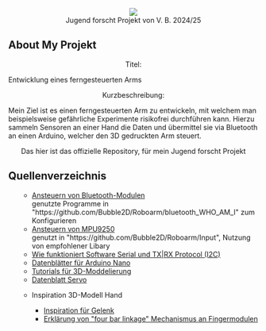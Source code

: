 <p align="center"> 
  <a href="https://wv.jugend-forscht.de/" alt="https://wv.jugend-forscht.de/"><img src="https://external-content.duckduckgo.com/iu/?u=http%3A%2F%2Fpgherxheim.de%2FJoomla%2Fimages%2FStories%2FMINT%2Fjufo.jpg&f=1&nofb=1&ipt=f4233a4066032a1d9559ceae534f90d81519946f613ada5aab55211db7eb075f&ipo=images"></a>
  <br> Jugend forscht Projekt von V. B. 2024/25</p>

## About My Projekt

<p align="center"> Titel:<p> Entwicklung eines ferngesteuerten Arms </p> </p>

<p align="center"> Kurzbeschreibung: <p> Mein Ziel ist es einen ferngesteuerten Arm zu entwickeln, mit welchem man beispielsweise gefährliche Experimente risikofrei durchführen kann. 
                  Hierzu sammeln Sensoren an einer Hand die Daten und übermittel sie via Bluetooth an einen Arduino, welcher den 3D gedruckten Arm steuert. </p> </p>

<p align="center"> Das hier ist das offizielle Repository, für mein Jugend forscht Projekt</p>

## Quellenverzeichnis

<ol>
  <ul>
      <li><a href="https://wolles-elektronikkiste.de/hc-05-und-hc-06-bluetooth-module"> Ansteuern von Bluetooth-Modulen </a>
      <br> genutzte Programme in "https://github.com/Bubble2D/Roboarm/bluetooth_WHO_AM_I" zum Konfigurieren</li>
      <li><a href="https://wolles-elektronikkiste.de/mpu9250-9-achsen-sensormodul-teil-1"> Ansteuern von MPU9250 </a>
      <br> genutzt in "https://github.com/Bubble2D/Roboarm/Input", Nutzung von empfohlener Libary </li>
      <li><a href="https://wolles-elektronikkiste.de/hc-05-und-hc-06-bluetooth-module"> Wie funktioniert Software Serial und TX|RX Protocol (I2C) </a></li>
      <li><a href="https://docs.arduino.cc/hardware/nano/">Datenblätter für Arduino Nano</a></li>
      <li><a href="https://www.youtube.com/playlist?list=PL_28gc6LBA1ve8Aamf1izQjNlqgtBWoLS">Tutorials für 3D-Moddelierung</a></li>
      <li><a href="https://domoticx.net/wp-content/uploads/catalog/elektro/motoren/servo-mini-towerpro-sg90-9g-details.jpg">Datenblatt Servo</a></li>
      <li><p> Inspiration 3D-Modell Hand</p> 
	<ul>
		<li><a href="https://external-content.duckduckgo.com/iu/?u=https%3A%2F%2Fimg2.cgtrader.com%2Fitems%2F103078%2Fadb3f35182%2Frobot-hand-3d-model-adb3f35182.jpg&f=1&nofb=1&ipt=71ecaad30567050fd077c3c84a9cf83a96bd9ea4c46df050a81217f84bf2a649&ipo=images">Inspiration für Gelenk</a></li></li> 
		<li><a href="https://www.mdpi.com/1424-8220/20/15/4174#">Erklärung von "four bar linkage" Mechanismus an Fingermodulen</a></li> 
	</ul>
      </li>
  </ul>
  
</ol>
